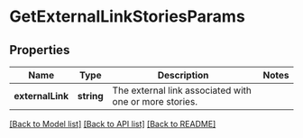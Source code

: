 # GetExternalLinkStoriesParams

## Properties
Name | Type | Description | Notes
------------ | ------------- | ------------- | -------------
**externalLink** | **string** | The external link associated with one or more stories. | 

[[Back to Model list]](../../README.md#documentation-for-models) [[Back to API list]](../../README.md#documentation-for-api-endpoints) [[Back to README]](../../README.md)

